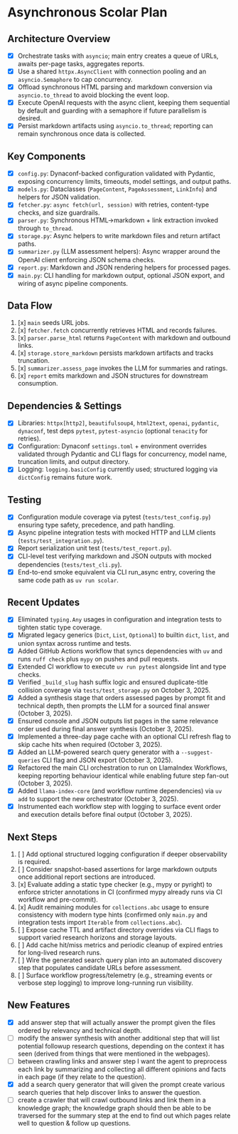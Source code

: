 # Asynchronous Scolar Plan

## Architecture Overview

- [x] Orchestrate tasks with `asyncio`; main entry creates a queue of URLs, awaits per-page tasks, aggregates reports.
- [x] Use a shared `httpx.AsyncClient` with connection pooling and an `asyncio.Semaphore` to cap concurrency.
- [x] Offload synchronous HTML parsing and markdown conversion via `asyncio.to_thread` to avoid blocking the event loop.
- [x] Execute OpenAI requests with the async client, keeping them sequential by default and guarding with a semaphore if future parallelism is desired.
- [x] Persist markdown artifacts using `asyncio.to_thread`; reporting can remain synchronous once data is collected.

## Key Components

- [x] `config.py`: Dynaconf-backed configuration validated with Pydantic, exposing concurrency limits, timeouts, model settings, and output paths.
- [x] `models.py`: Dataclasses (`PageContent`, `PageAssessment`, `LinkInfo`) and helpers for JSON validation.
- [x] `fetcher.py`: `async fetch(url, session)` with retries, content-type checks, and size guardrails.
- [x] `parser.py`: Synchronous HTML→markdown + link extraction invoked through `to_thread`.
- [x] `storage.py`: Async helpers to write markdown files and return artifact paths.
- [x] `summarizer.py` (LLM assessment helpers): Async wrapper around the OpenAI client enforcing JSON schema checks.
- [x] `report.py`: Markdown and JSON rendering helpers for processed pages.
- [x] `main.py`: CLI handling for markdown output, optional JSON export, and wiring of async pipeline components.

## Data Flow

1. [x] `main` seeds URL jobs.
2. [x] `fetcher.fetch` concurrently retrieves HTML and records failures.
3. [x] `parser.parse_html` returns `PageContent` with markdown and outbound links.
4. [x] `storage.store_markdown` persists markdown artifacts and tracks truncation.
5. [x] `summarizer.assess_page` invokes the LLM for summaries and ratings.
6. [x] `report` emits markdown and JSON structures for downstream consumption.

## Dependencies & Settings

- [x] Libraries: `httpx[http2]`, `beautifulsoup4`, `html2text`, `openai`, `pydantic`, `dynaconf`, test deps `pytest`, `pytest-asyncio` (optional `tenacity` for retries).
- [x] Configuration: Dynaconf `settings.toml` + environment overrides validated through Pydantic and CLI flags for concurrency, model name, truncation limits, and output directory.
- [x] Logging: `logging.basicConfig` currently used; structured logging via `dictConfig` remains future work.

## Testing

- [x] Configuration module coverage via pytest (`tests/test_config.py`) ensuring type safety, precedence, and path handling.
- [x] Async pipeline integration tests with mocked HTTP and LLM clients (`tests/test_integration.py`).
- [x] Report serialization unit test (`tests/test_report.py`).
- [x] CLI-level test verifying markdown and JSON outputs with mocked dependencies (`tests/test_cli.py`).
- [x] End-to-end smoke equivalent via CLI run_async entry, covering the same code path as `uv run scolar`.

## Recent Updates

- [x] Eliminated `typing.Any` usages in configuration and integration tests to tighten static type coverage.
- [x] Migrated legacy generics (`Dict`, `List`, `Optional`) to builtin `dict`, `list`, and union syntax across runtime and tests.
- [x] Added GitHub Actions workflow that syncs dependencies with `uv` and runs `ruff check` plus `mypy` on pushes and pull requests.
- [x] Extended CI workflow to execute `uv run pytest` alongside lint and type checks.
- [x] Verified `_build_slug` hash suffix logic and ensured duplicate-title collision coverage via `tests/test_storage.py` on October 3, 2025.
- [x] Added a synthesis stage that orders assessed pages by prompt fit and technical depth, then prompts the LLM for a sourced final answer (October 3, 2025).
- [x] Ensured console and JSON outputs list pages in the same relevance order used during final answer synthesis (October 3, 2025).
- [x] Implemented a three-day page cache with an optional CLI refresh flag to skip cache hits when required (October 3, 2025).
- [x] Added an LLM-powered search query generator with a `--suggest-queries` CLI flag and JSON export (October 3, 2025).
- [x] Refactored the main CLI orchestration to run on LlamaIndex Workflows, keeping reporting behaviour identical while enabling future step fan-out (October 3, 2025).
- [x] Added `llama-index-core` (and workflow runtime dependencies) via `uv add` to support the new orchestrator (October 3, 2025).
- [x] Instrumented each workflow step with logging to surface event order and execution details before final output (October 3, 2025).

## Next Steps

1. [ ] Add optional structured logging configuration if deeper observability is required.
2. [ ] Consider snapshot-based assertions for large markdown outputs once additional report sections are introduced.
3. [x] Evaluate adding a static type checker (e.g., mypy or pyright) to enforce stricter annotations in CI (confirmed mypy already runs via CI workflow and pre-commit).
4. [x] Audit remaining modules for `collections.abc` usage to ensure consistency with modern type hints (confirmed only `main.py` and integration tests import `Iterable` from `collections.abc`).
5. [ ] Expose cache TTL and artifact directory overrides via CLI flags to support varied research horizons and storage layouts.
6. [ ] Add cache hit/miss metrics and periodic cleanup of expired entries for long-lived research runs.
7. [ ] Wire the generated search query plan into an automated discovery step that populates candidate URLs before assessment.
8. [ ] Surface workflow progress/telemetry (e.g., streaming events or verbose step logging) to improve long-running run visibility.

## New Features

- [x] add answer step that will actually answer the prompt given the files ordered by relevancy and technical depth.
- [ ] modify the answer synthesis with another additional step that will list potential followup research questions, depending on the context it has seen (derived from things that were mentioned in the webpages).
- [ ] between crawling links and answer step I want the agent to preprocess each link by summarizing and collecting all different opinions and facts in each page (if they relate to the question).
- [x] add a search query generator that will given the prompt create various search queries that help discover links to answer the question.
- [ ] create a crawler that will crawl outbound links and link them in a knowledge graph; the knowledge graph should then be able to be traversed for the summary step at the end to find out which pages relate well to question & follow up questions.

